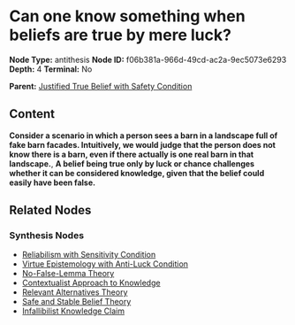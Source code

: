 # Can one know something when beliefs are true by mere luck?

**Node Type:** antithesis
**Node ID:** f06b381a-966d-49cd-ac2a-9ec5073e6293
**Depth:** 4
**Terminal:** No

**Parent:** [Justified True Belief with Safety Condition](justified-true-belief-with-safety-condition-synthesis-2fe9b5da-a806-4fff-8212-7bf5b4d8ec49.md)

## Content

**Consider a scenario in which a person sees a barn in a landscape full of fake barn facades. Intuitively, we would judge that the person does not know there is a barn, even if there actually is one real barn in that landscape.**, **A belief being true only by luck or chance challenges whether it can be considered knowledge, given that the belief could easily have been false.**

## Related Nodes

### Synthesis Nodes

- [Reliabilism with Sensitivity Condition](reliabilism-with-sensitivity-condition-synthesis-2a73d80e-4944-45b0-ab28-4713f6213856.md)
- [Virtue Epistemology with Anti-Luck Condition](virtue-epistemology-with-anti-luck-condition-synthesis-5de1f631-38f3-473c-aa13-f5b75564dd9f.md)
- [No-False-Lemma Theory](no-false-lemma-theory-synthesis-ae04a94b-c0f1-4f29-b10d-fe7218ac1bc1.md)
- [Contextualist Approach to Knowledge](contextualist-approach-to-knowledge-synthesis-030d5a85-5c2c-470a-9417-fe03a39367ca.md)
- [Relevant Alternatives Theory](relevant-alternatives-theory-synthesis-e5a3b327-1833-4e14-9264-28248dc5599f.md)
- [Safe and Stable Belief Theory](safe-and-stable-belief-theory-synthesis-f6e970d6-caa8-4d70-b1e5-3d5480513ff9.md)
- [Infallibilist Knowledge Claim](infallibilist-knowledge-claim-synthesis-6f044665-8f4b-45c3-853e-f5c597ed9a46.md)
